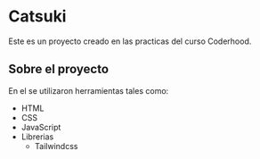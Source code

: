 # Catsuki
Este es un proyecto creado en las practicas del curso Coderhood.

## Sobre el proyecto
En el se utilizaron herramientas tales como:
<DIV>
<UL>
<LI>HTML
<LI>CSS
<LI>JavaScript
<li>Librerias
  <UL>
  <LI>Tailwindcss

<UL>
<UL></DIV>
